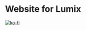 # Website for Lumix


[![ko-fi](https://ko-fi.com/img/githubbutton_sm.svg)](https://ko-fi.com/J3J7RE90Y)
